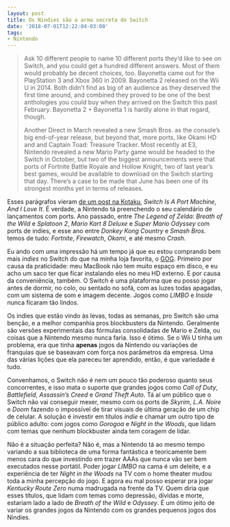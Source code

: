 ```yaml
---
layout: post
title: Os Nindies são a arma secreta do Switch
date: '2018-07-01T12:22:04-03:00'
tags:
- Nintendo
---
```

> Ask 10 different people to name 10 different ports they’d like to see on Switch, and you could get a hundred different answers. Most of them would probably be decent choices, too. Bayonetta came out for the PlayStation 3 and Xbox 360 in 2009. Bayonetta 2 released on the Wii U in 2014. Both didn’t find as big of an audience as they deserved the first time around, and combined they proved to be one of the best anthologies you could buy when they arrived on the Switch this past February. Bayonetta 2 + Bayonetta 1 is hardly alone in that regard, though.
> 
> Another Direct in March revealed a new Smash Bros. as the console’s big end-of-year release, but beyond that, more ports, like Okami HD and and Captain Toad: Treasure Tracker. Most recently at E3, Nintendo revealed a new Mario Party game would be headed to the Switch in October, but two of the biggest announcements were that ports of Fortnite Battle Royale and Hollow Knight, two of last year’s best games, would be available to download on the Switch starting that day. There’s a case to be made that June has been one of its strongest months yet in terms of releases.

Esses parágrafos vieram [de um post na Kotaku](https://kotaku.com/switch-is-a-port-machine-and-i-love-it-1827209732), _Switch Is A Port Machine, And I Love It_. É verdade, a Nintendo tá preenchendo o seu calendário de lançamentos com ports. Ano passado, entre _The Legend of Zelda: Breath of the Wild_ e _Splatoon 2_, _Mario Kart 8 Deluxe_ e _Super Mario Odyssey_ com ports de indies, e esse ano entre _Donkey Kong Country_ e _Smash Bros._ temos de tudo: _Fortnite_, _Firewatch_, _Okami_, e até mesmo _Crash_.

Eu ando com uma impressão há um tempo já que eu estou comprando bem mais _indies_ no Switch do que na minha loja favorita, o [GOG](https://gog.com/). Primeiro por causa da praticidade: meu MacBook não tem muito espaço em disco, e eu acho um saco ter que ficar instalando eles no meu HD externo. E por causa da conveniência, também. O Switch é uma plataforma que eu posso jogar antes de dormir, no colo, ou sentado no sofá, com as luzes todas apagadas, com um sistema de som e imagem decente. Jogos como _LIMBO_ e _Inside_ nunca ficaram tão lindos.

Os indies que estão vindo às levas, todas as semanas, pro Switch são uma benção, e a melhor companhia pros blockbusters da Nintendo. Geralmente são versões experimentais das fórmulas consolidadas de Mario e Zelda, ou coisas que a Nintendo mesmo nunca faria. Isso é ótimo. Se o Wii U tinha um problema, era que tinha **apenas** jogos da Nintendo ou variações de franquias que se baseavam com força nos parâmetros da empresa. Uma das várias lições que ela pareceu ter aprendido, então, é que variedade é tudo.

Convenhamos, o Switch não é nem um pouco tão poderoso quanto seus concorrentes, e isso mata o suporte que grandes jogos como _Call of Duty_, _Battlefield_, _Assassin’s Creed_ e _Grand Theft Auto_. Tá aí um público que o Switch não vai conseguir mexer, mesmo com os ports de _Skyrim_, _L.A. Noire_ e _Doom_ fazendo o impossível de tirar visuais de última geração de um chip de celular. A solução é investir em títulos _indie_ e chamar um outro tipo de público adulto: com jogos como _Gorogoa_ e _Night in the Woods_, que lidam com temas que nenhum blockbuster ainda tem coragem de lidar.

Não é a situação perfeita? Não é, mas a Nintendo tá ao mesmo tempo variando a sua biblioteca de uma forma fantástica e teoricamente bem menos cara do que investindo em trazer AAAs que nunca vão ser bem executados nesse portátil. Poder jogar _LIMBO_ na cama é um deleite, e a experiência de ter _Night in the Woods_ na TV com o home theater mudou toda a minha percepção do jogo. E agora eu mal posso esperar pra jogar _Kentucky Route Zero_ numa madrugada na frente da TV. Quem diria que esses títulos, que lidam com temas como depressão, dívidas e morte, estariam lado a lado de _Breath of the Wild_ e _Odyssey_. É um ótimo jeito de variar os grandes jogos da Nintendo com os grandes pequenos jogos dos Nindies.

